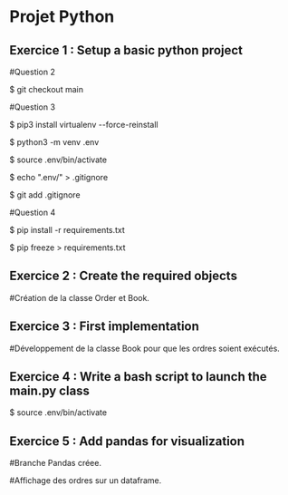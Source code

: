 # Projet Python


## Exercice 1 : Setup a basic python project

#Question 2 

$ git checkout main

#Question 3 

$ pip3 install virtualenv --force-reinstall

$ python3 -m venv .env

$ source .env/bin/activate

$ echo ".env/" > .gitignore

$ git add .gitignore

#Question 4 

$ pip install -r requirements.txt

$ pip freeze > requirements.txt



## Exercice 2 : Create the required objects

#Création de la classe Order et Book. 


## Exercice 3 : First implementation 

#Développement de la classe Book pour que les ordres soient exécutés.  

## Exercice 4 : Write a bash script to launch the main.py class 

$ source .env/bin/activate

## Exercice 5 : Add pandas for visualization

#Branche Pandas créee. 

#Affichage des ordres sur un dataframe. 


